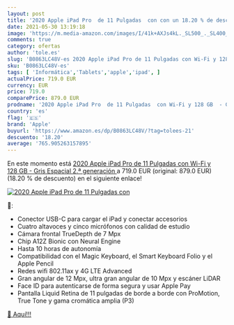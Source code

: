 ```yaml
---
layout: post
title: '2020 Apple iPad Pro  de 11 Pulgadas  con con un 18.20 % de descuento'
date: 2021-05-30 13:19:18
image: 'https://m.media-amazon.com/images/I/41k+AXJs4kL._SL500_._SL400_.jpg'
comments: true
category: ofertas
author: 'tole.es'
slug: 'B0863LC48V-es 2020 Apple iPad Pro de 11 Pulgadas con Wi-Fi y 128 GB -...'
sku: 'B0863LC48V-es'
tags: [ 'Informática','Tablets','apple','ipad', ]
actualPrice: 719.0 EUR
currency: EUR
price: 719.0
comparePrice: 879.0 EUR
prodname: '2020 Apple iPad Pro  de 11 Pulgadas  con Wi-Fi y 128 GB  - Gris Espacial  2.ª generación '
country: 'es'
flag: '🇪🇸'
brand: 'Apple'
buyurl: 'https://www.amazon.es/dp/B0863LC48V/?tag=tolees-21'
descuento: '18.20'
average: '765.905263157895'
---
```


En este momento está [2020 Apple iPad Pro  de 11 Pulgadas  con Wi-Fi y 128 GB  - Gris Espacial  2.ª generación ](https://www.amazon.es/dp/B0863LC48V/?tag=tolees-21) a 719.0 EUR (original: 879.0 EUR) (18.20 %  de descuento) en el siguiente enlace!

[![2020 Apple iPad Pro  de 11 Pulgadas  con](https://m.media-amazon.com/images/I/41k+AXJs4kL._SL500_._SL400_.jpg)](https://www.amazon.es/dp/B0863LC48V/?tag=tolees-21)

🔎:

- Conector USB-C para cargar el iPad y conectar accesorios
- Cuatro altavoces y cinco micrófonos con calidad de estudio
- Cámara frontal TrueDepth de 7 Mpx
- Chip A12Z Bionic con Neural Engine
- Hasta 10 horas de autonomía
- Compatibilidad con el Magic Keyboard, el Smart Keyboard Folio y el Apple Pencil
- Redes wifi 802.11ax y 4G LTE Advanced
- Gran angular de 12 Mpx, ultra gran angular de 10 Mpx y escáner LiDAR
- Face ID para autenticarse de forma segura y usar Apple Pay
- Pantalla Liquid Retina de 11 pulgadas de borde a borde con ProMotion, True Tone y gama cromática amplia (P3)

[🛒 Aquí!!!](https://www.amazon.es/dp/B0863LC48V/?tag=tolees-21)

